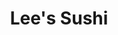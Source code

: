 ---
layout: place
title: "Lee's Sushi"
permalink: /new-jersey/hillsborough-township/lee-s-sushi.html
stateAbbr: NJ
stateName: New Jersey
cityName: Hillsborough Township
place_id: ChIJz_5wDsvrw4kRa20ExY1_jJM
photos:
  - name: >-
      places/ChIJz_5wDsvrw4kRa20ExY1_jJM/photos/AeeoHcKmsrmu7Y-QMw2566sWT-dwAIyMc912eLpDIftW513EB6EwldpWvretlklUBZBfkHNfUOVyX0Ude6MmAJYQqAGedwrNqVqw1EcFVXi9X9TKR3rBYXXI_8Gfs3vlkciFh5AunJcJIkbITd-tlQONLQOdacslLFksDiNUFCcdxa2WDfvPoFrVXlxCAVn4Fy6U3h3MW_8-TuJwS7k34A8BbNs9fKmZyvrw-NYl3R2I6eP-ZAPB6Sj9WPUR0rnQZeJdSz_7gyWSklICNpj2t0UvaEqm3BwNoxLopiOUuW9oVF6741BD6-hG25A03xuspHuxEZk8NM5TPsia_sokR9ucZdOWyNExQYOEe3IveWArsNIkEC99OVjobMSIeYWxUN3tI-DFPoqu0-cNrVEV_Klq764kkaeyhH23awdPFpwn1lfq-Q
    widthPx: 4608
    heightPx: 3456
    authorAttributions:
      - displayName: Supremetime
        uri: https://maps.google.com/maps/contrib/117884686065814794681
        photoUri: >-
          https://lh3.googleusercontent.com/a-/ALV-UjXyjNm01DqA8yGXfBugihmUkkXoB2TeNKv4D__xww0t0su977eo=s100-p-k-no-mo
    flagContentUri: >-
      https://www.google.com/local/imagery/report/?cb_client=maps_api_places.places_api&image_key=!1e10!2sCIHM0ogKEICAgICE35vXZg&hl=en-US
    googleMapsUri: >-
      https://www.google.com/maps/place//data=!3m4!1e2!3m2!1sCIHM0ogKEICAgICE35vXZg!2e10!4m2!3m1!1s0x89c3ebcb0e70fecf:0x938c7f8dc5046d6b
  - name: >-
      places/ChIJz_5wDsvrw4kRa20ExY1_jJM/photos/AeeoHcJuBeYfML8VcDnbBCWcnt8GWWJEdFJJfY4SMcJKknvGnTp3ffWNi-jK0cx9z4ZIf14km4yqIUtFDrQ1i98qXdhsysFWpxL6ve3j3NBVV6OditK0kt9KaA1BNg6CydGvrVO0PzvaG94CHsZaLEb5xO8u_g8T47t4EH0zd-bhhXzqnLU562FB9V9bps7ag_Z_x-ueaLENQU5X5fAEWLcUoOqGW5RLi2CA1I2HY6-3kc80Ur0IdvmmVUjsOwGthD27DLj4jEC23Qm9KRgwW0vYG3i-WtNlR1azyJ9kxr7TDZnIcYuOwYw4HLZVlNvRpmED7qXpqZPg8Yof9I4gqCbhrnbSwwyj_fgSoQ83_x30eFvfnGb1y_V3KqVtnD8u-bHVAVfIwHjvIVsNCfbgLrzyra5R1YYUigcsRrQPtDaJVZOIWCES
    widthPx: 3024
    heightPx: 3024
    authorAttributions:
      - displayName: william miller
        uri: https://maps.google.com/maps/contrib/102490418377965196263
        photoUri: >-
          https://lh3.googleusercontent.com/a/ACg8ocLdF0n5eEpCDIY1ojGD5fZXgFYirWfNq1Q7FMQBBujb20q0kA=s100-p-k-no-mo
    flagContentUri: >-
      https://www.google.com/local/imagery/report/?cb_client=maps_api_places.places_api&image_key=!1e10!2sCIHM0ogKEICAgIDB3pGBugE&hl=en-US
    googleMapsUri: >-
      https://www.google.com/maps/place//data=!3m4!1e2!3m2!1sCIHM0ogKEICAgIDB3pGBugE!2e10!4m2!3m1!1s0x89c3ebcb0e70fecf:0x938c7f8dc5046d6b
  - name: >-
      places/ChIJz_5wDsvrw4kRa20ExY1_jJM/photos/AeeoHcIQ1aOPm5taCEakhoArXVf_ezCXyzaUNG7QmbaWtMT_mww6qeeY2Xs3GFDAFUOtL5ZbYO9THYbBJDZ1k0OmM7CSaX0eYLPa0-rCl5fWVWoqsv2HlR6jm5V0DYQl826L4yShmE__OKxWsjZ5fSH20tTTtDtSxsvwAS0dR1TUSCTiM8tOE8kTm9mvs1yL5Sg_2YJCtT2grmk3XA53_qgqK__sCFuPz1KSC4pvf43evT25mEJj4jhF9VCaES0rZCfoy2fFGnbjpZpk0MVU99g_D4aWAMLhgavsPefmwQqdS6MgT09_bzjtpf-lbLfMMbRYteaQWj3Nmm98SD0arhHUy9vg9Oq3L9FmPX9b5R0RwnQyKxHsWsGTetSyMxn9HHiaRQIKaCDtB3woREgGmXLby2xRpfNssXiMIyRAjREKnaGIN7LH
    widthPx: 3000
    heightPx: 4000
    authorAttributions:
      - displayName: william miller
        uri: https://maps.google.com/maps/contrib/102490418377965196263
        photoUri: >-
          https://lh3.googleusercontent.com/a/ACg8ocLdF0n5eEpCDIY1ojGD5fZXgFYirWfNq1Q7FMQBBujb20q0kA=s100-p-k-no-mo
    flagContentUri: >-
      https://www.google.com/local/imagery/report/?cb_client=maps_api_places.places_api&image_key=!1e10!2sCIHM0ogKEICAgICZ95y21QE&hl=en-US
    googleMapsUri: >-
      https://www.google.com/maps/place//data=!3m4!1e2!3m2!1sCIHM0ogKEICAgICZ95y21QE!2e10!4m2!3m1!1s0x89c3ebcb0e70fecf:0x938c7f8dc5046d6b
  - name: >-
      places/ChIJz_5wDsvrw4kRa20ExY1_jJM/photos/AeeoHcL3w5iy0ySeMduNMrJ1tgSEgs6rLrmhbd7Q5-VequJD0iUzJZkD5eeAMd9i_c45M_fjfGzVGoiec47-v054HuR6Fke1tyKNDxYExzIIzHxgyX6MYuawsld8Ql49kWJb65unPrtEU6OJLmzsbZBsCVRePcwsiz2u8V1t2l_kudR6q6b7G0evLKBICSWdHjeTD63Ri03x1ovZnTQ4G6en2eaKhoCA6Z8I46jZGVsvyrwsn1xH8ogs_4SdLeuW9ZLbvS0soO8nAt1LF-4t01pYKVi2TQ3s4POQAnPg0xIM9N5-a3-8kv6kdydmL7QB71CwAgGbYwM7DlZGA3_a77-RlK3Cof38zVKgFmOGF0DSoSf8SqrqoLgdkwXuu41pRyNQM5u4EHrDgf3xNzTZ-Llb45RkD8ufVraBAW3sqkWlZ239Pp1u
    widthPx: 3024
    heightPx: 4032
    authorAttributions:
      - displayName: Julie C
        uri: https://maps.google.com/maps/contrib/115680169234388622159
        photoUri: >-
          https://lh3.googleusercontent.com/a/ACg8ocKWSylxHGIcFO-NyuvtaU8Zy5QfzTyCUcNoXLcUq1elDz0Aog=s100-p-k-no-mo
    flagContentUri: >-
      https://www.google.com/local/imagery/report/?cb_client=maps_api_places.places_api&image_key=!1e10!2sCIHM0ogKEICAgICknbGEpgE&hl=en-US
    googleMapsUri: >-
      https://www.google.com/maps/place//data=!3m4!1e2!3m2!1sCIHM0ogKEICAgICknbGEpgE!2e10!4m2!3m1!1s0x89c3ebcb0e70fecf:0x938c7f8dc5046d6b
  - name: >-
      places/ChIJz_5wDsvrw4kRa20ExY1_jJM/photos/AeeoHcIzUkeuvRbSvZ7Elld3QnKQiE1oCcfZuSVHgMKP2SieOLxFmGEyJjjeZ4zqPXYF9g-ESUk2Zp6VAZRh5ohCN-a1GD83Wq4C43PJ0tqfnv8vz9Q53yJQXQvPPiuEQcSgaxTnSjwJAdhfp9n0svhGcfMU0tGNqTl39orZHsTu5ardTy535A_oAqANdWrog_382999GM8Guj2z4jz40J0aV9nAL8CMZUP_8uCgsPNst_D7L6O7uQGkRMP3S9oJ9bCHuI-MFH6YLbqaUiFfGGv-mJafp7Jychjzy8GEaZEfQqgLJ5UHlZ8CAGR-hr1SX_NbnoDmebwbKTQnkcM8KxETtXNpFxeZMjgbzCj1wndIoYgYb9XS8jV06OAvQVcW2TxlQVUnuLHmV_Au8fHvAfMk22GV8687M3Jev79koVhV4k2nwCKC
    widthPx: 3024
    heightPx: 4032
    authorAttributions:
      - displayName: Shinhye Lee
        uri: https://maps.google.com/maps/contrib/105869834805291667326
        photoUri: >-
          https://lh3.googleusercontent.com/a/ACg8ocJIuB2FlwarAQ2FZ9fIMnyQOlqGK0dzdWUbMlFdb8cmNOgJAA=s100-p-k-no-mo
    flagContentUri: >-
      https://www.google.com/local/imagery/report/?cb_client=maps_api_places.places_api&image_key=!1e10!2sCIHM0ogKEICAgIDGifv4wwE&hl=en-US
    googleMapsUri: >-
      https://www.google.com/maps/place//data=!3m4!1e2!3m2!1sCIHM0ogKEICAgIDGifv4wwE!2e10!4m2!3m1!1s0x89c3ebcb0e70fecf:0x938c7f8dc5046d6b
  - name: >-
      places/ChIJz_5wDsvrw4kRa20ExY1_jJM/photos/AeeoHcKsHpr0RpAFhU_6Fa6SalT_-2iriAjMzbtarWFmNb3-HqNFmbN0iiQIT50-sNvlbk_VfA7Lx3UqCIKeoUOiYHr0e6dcs0T41FquzuZWO45QP2TFTRYdYWREZbKAoWxB0Vd5nLOKHHEQbzR89LMnSLbh2mRe-Y-toFrrvNkTKNheGEX91ZEMsmv6Ooc6HSEVU5OGLp4pSAEKuBKhdvp13B0jr1lot2IvbEwYEOSI6U238zWoOUSAoX1YFD-vdOTbyauXOSnHCdkhDr3RQ9jZZtXhYmhlVS8kkdkpcyaCplYznp5o4hNZNmbMQRXKIHO8ll9x-pY4Pl3AsLcGhEgxh_Dy9fmf8JgofuCdh4r_p412cH_VU1d3xfmJBMxujRpdzRw0b5fOACu2NWlGy6F6hSYFRlXFGEWssqgCmGsbleHD4Q
    widthPx: 4032
    heightPx: 3024
    authorAttributions:
      - displayName: Jorge Martínez Gualdrón - Photographer
        uri: https://maps.google.com/maps/contrib/108959347335760964509
        photoUri: >-
          https://lh3.googleusercontent.com/a-/ALV-UjXP75mB78xmaX-1c97zb56EeyG7MWvTc41dh0idUDTs2DDizwzinw=s100-p-k-no-mo
    flagContentUri: >-
      https://www.google.com/local/imagery/report/?cb_client=maps_api_places.places_api&image_key=!1e10!2sCIHM0ogKEICAgICOuLT5CQ&hl=en-US
    googleMapsUri: >-
      https://www.google.com/maps/place//data=!3m4!1e2!3m2!1sCIHM0ogKEICAgICOuLT5CQ!2e10!4m2!3m1!1s0x89c3ebcb0e70fecf:0x938c7f8dc5046d6b
  - name: >-
      places/ChIJz_5wDsvrw4kRa20ExY1_jJM/photos/AeeoHcKvvvoY4xUcBgnr19loFanOd1aRKOq0GyFugYkqskWiWiu0wiY706bymkSFYWE7KqDJwqOhG-xpNswgaJe6q9-i6LaXMv-_rVTqZw4Ae36rML2NCDFHOPxqA3yIv8U6WO1ZOD_APkSCzaW5MNlubvYuY0ZfNkjA4Ms7ZJyq66JwiQB2KjNqWr-o1N4LJ8GEJ251Fh9dBUZUNrUiTHe1zVo8ORCTaa-q6XLfOAAgavUiJss7sHejD00utOnd4nNTRWixv7iFwWijxvckHB3CaKQYgcpdB-ZMErY1ovZb9z4LpKVRlwyLKgqPRmd1rwplmTG9d-xiomjDS-EwvaOSgynNOVXO3P96vncdJOsUrUJoo9jXqjm2bGXjUieRDHT6BeIRC9sUf-kIeIMk4S4LN0QQhhbBnDIipK333dlMlHjXDg
    widthPx: 3024
    heightPx: 4032
    authorAttributions:
      - displayName: Julie C
        uri: https://maps.google.com/maps/contrib/115680169234388622159
        photoUri: >-
          https://lh3.googleusercontent.com/a/ACg8ocKWSylxHGIcFO-NyuvtaU8Zy5QfzTyCUcNoXLcUq1elDz0Aog=s100-p-k-no-mo
    flagContentUri: >-
      https://www.google.com/local/imagery/report/?cb_client=maps_api_places.places_api&image_key=!1e10!2sCIHM0ogKEICAgIDEmo-Eeg&hl=en-US
    googleMapsUri: >-
      https://www.google.com/maps/place//data=!3m4!1e2!3m2!1sCIHM0ogKEICAgIDEmo-Eeg!2e10!4m2!3m1!1s0x89c3ebcb0e70fecf:0x938c7f8dc5046d6b
  - name: >-
      places/ChIJz_5wDsvrw4kRa20ExY1_jJM/photos/AeeoHcILup_4NLcOqasZ--xNNfX4vKkMlHgJ6YKHkLWstdH1zV4bT5yqrweqNvlzO8xnX7PklFIDxxafXHzuAgP1Rhep1xyjtNsh0WZ0xdeGK4AVUPcFtsnLLY4i3GMrRXWEM6NI4VmXegyYIobgFReDY6xZnxoJhfuEcU4FUxvfh6myZRi_2CCpfhk7z6wbQI-KlwtyN3TJ3cCBeep92ooh0vDdM_iW-EFmyg0VBrvh8_VUe9JFokXo8DbvLjQeN2y1cd82bVRdZeP9-hpEqxTZ7cC5lJ4pvphw4O1FLdO0IzO24jqaxlLwmQKSKPVZrODK5CA6brvnQsirHceWnlmGNnHRkMj8TmCTH2kEDzuFya8u0Yh3wkTI_Xm36blGJ73JyVS32vDIF8zaI_NYX-hodgeXMlsYtM22-wD1ect3DfeFRw
    widthPx: 3024
    heightPx: 4032
    authorAttributions:
      - displayName: Christina Messner
        uri: https://maps.google.com/maps/contrib/104585485737771717567
        photoUri: >-
          https://lh3.googleusercontent.com/a-/ALV-UjW0j3cXUqVa2gc8FTUDvr8fq4ByrlsghEVBzskQimY_AdH0INFo=s100-p-k-no-mo
    flagContentUri: >-
      https://www.google.com/local/imagery/report/?cb_client=maps_api_places.places_api&image_key=!1e10!2sCIHM0ogKEICAgIDG8f-iNQ&hl=en-US
    googleMapsUri: >-
      https://www.google.com/maps/place//data=!3m4!1e2!3m2!1sCIHM0ogKEICAgIDG8f-iNQ!2e10!4m2!3m1!1s0x89c3ebcb0e70fecf:0x938c7f8dc5046d6b
  - name: >-
      places/ChIJz_5wDsvrw4kRa20ExY1_jJM/photos/AeeoHcJFi6sMUC-FfVGAxuW7PnM2nMES-loOii9JfUrSdrnl65auFzMQmF5a3lUtQSyXkDF4ZuQ-XzFJBqyrsaKHhwo5o5SFAdIH2u2frQ7tqEyfVQBgSkovIT34q-KbT3vokud_RBg9nArDjdFQat0z0fLg6kD-m4mwOlra-YuxrEcUxOfwuEtYB9Ct3ebSAZn8XGw8GeS-Bykdl2AEBfxQp9p6Ya2Dll_2Yi6kmqnVqECB0CBvmuJT_Fqi9tddqURqfFLf1q35nG4z6igOKOptM2DsZOzORp-oh9yzHy6Kriuy7vWwKzZFpx09pbHi_M4eGMex4nsdjRivfWgibjh8BGTjb-CngLXKLJ2iAaOoS7HwzlxEyVkW1lLquN59qttAQsVsSnKMr4ug5XyDwRu26H5g3U3o3vsu9p-CjdL9S45KLA
    widthPx: 2160
    heightPx: 3840
    authorAttributions:
      - displayName: Jorge Martínez Gualdrón - Photographer
        uri: https://maps.google.com/maps/contrib/108959347335760964509
        photoUri: >-
          https://lh3.googleusercontent.com/a-/ALV-UjXP75mB78xmaX-1c97zb56EeyG7MWvTc41dh0idUDTs2DDizwzinw=s100-p-k-no-mo
    flagContentUri: >-
      https://www.google.com/local/imagery/report/?cb_client=maps_api_places.places_api&image_key=!1e10!2sCIHM0ogKEICAgICOuLT5Dg&hl=en-US
    googleMapsUri: >-
      https://www.google.com/maps/place//data=!3m4!1e2!3m2!1sCIHM0ogKEICAgICOuLT5Dg!2e10!4m2!3m1!1s0x89c3ebcb0e70fecf:0x938c7f8dc5046d6b
  - name: >-
      places/ChIJz_5wDsvrw4kRa20ExY1_jJM/photos/AeeoHcI9sx70nYzeF1ow-4oAX8OHA7puvl-ESrA2ZFl0Ew6_rklxpM_0-WkXRTJTDypFReYiUgaXw1twTOaeurhBT2AvMrATkKxdg2McfBLCSZqDfMN08rQfTIxEnSng6UpmqN3f67i0qVp3jwoC_Fko9y6PN8yUIjoZiQ0HRHq_j6o9PVM6ZOzGZFHIfTRHn_CV7yj049O4pVyU9wQtq2BmE23McKGqMrkFpCMYPQfwfwAtpkihlqv_7xENk_psyLKB4nWznxAezjxllc1lYh4mIMuob3v8PYRfPhXwMmMS2zjnB2Gm7smMH6XVsGi-Phu6fE3Kl8mSEIuq-ahQQcMUcWTz0IIIn4eqZ-td4ul_aSlVDZktv2tehrwtS1QNHLVm9Tnkal7QQe-Lhx9gk_HzsXHNmHsOw3MVoVjnpz8YdF1PA8zz
    widthPx: 3024
    heightPx: 4032
    authorAttributions:
      - displayName: Jorge Martínez Gualdrón - Photographer
        uri: https://maps.google.com/maps/contrib/108959347335760964509
        photoUri: >-
          https://lh3.googleusercontent.com/a-/ALV-UjXP75mB78xmaX-1c97zb56EeyG7MWvTc41dh0idUDTs2DDizwzinw=s100-p-k-no-mo
    flagContentUri: >-
      https://www.google.com/local/imagery/report/?cb_client=maps_api_places.places_api&image_key=!1e10!2sCIHM0ogKEICAgICOuLTl5gE&hl=en-US
    googleMapsUri: >-
      https://www.google.com/maps/place//data=!3m4!1e2!3m2!1sCIHM0ogKEICAgICOuLTl5gE!2e10!4m2!3m1!1s0x89c3ebcb0e70fecf:0x938c7f8dc5046d6b
address: 438 US-206, Hillsborough Township, NJ 08844, USA
street: 438 US-206
city: Hillsborough Township
state: NJ
zip: '08844'
country: USA
neighborhood: Hillsborough
latitude: '40.503086'
longitude: '-74.644821'
accessibility_options:
  wheelchairAccessibleParking: true
  wheelchairAccessibleEntrance: true
  wheelchairAccessibleRestroom: true
  wheelchairAccessibleSeating: true
business_status: OPERATIONAL
name: Lee's Sushi
google_maps_links:
  directionsUri: >-
    https://www.google.com/maps/dir//''/data=!4m7!4m6!1m1!4e2!1m2!1m1!1s0x89c3ebcb0e70fecf:0x938c7f8dc5046d6b!3e0
  placeUri: https://maps.google.com/?cid=10632013067187416427
  writeAReviewUri: >-
    https://www.google.com/maps/place//data=!4m3!3m2!1s0x89c3ebcb0e70fecf:0x938c7f8dc5046d6b!12e1
  reviewsUri: >-
    https://www.google.com/maps/place//data=!4m4!3m3!1s0x89c3ebcb0e70fecf:0x938c7f8dc5046d6b!9m1!1b1
  photosUri: >-
    https://www.google.com/maps/place//data=!4m3!3m2!1s0x89c3ebcb0e70fecf:0x938c7f8dc5046d6b!10e5
primary_type: Sushi Restaurant
opening_hours:
  regular: null
  current: null
secondary_opening_hours:
  regular:
    weekdayDescriptions: null
    type: null
  current:
    weekdayDescriptions: null
    type: null
phone: null
price_level: null
price_range: null
rating: null
rating_count: 0
website: null
description: null
reviews: null
parking_options: null
payment_options: null
allow_dogs: null
curbside_pickup: null
delivery: null
dine_in: null
good_for_children: null
good_for_groups: null
good_for_sports: null
live_music: null
menu_for_children: null
outdoor_seating: null
reservable: null
restroom: null
serves_beer: null
serves_breakfast: null
serves_brunch: null
serves_cocktails: null
serves_coffee: null
serves_dinner: null
serves_dessert: null
serves_lunch: null
serves_vegetarian_food: null
serves_wine: null
takeout: null

---